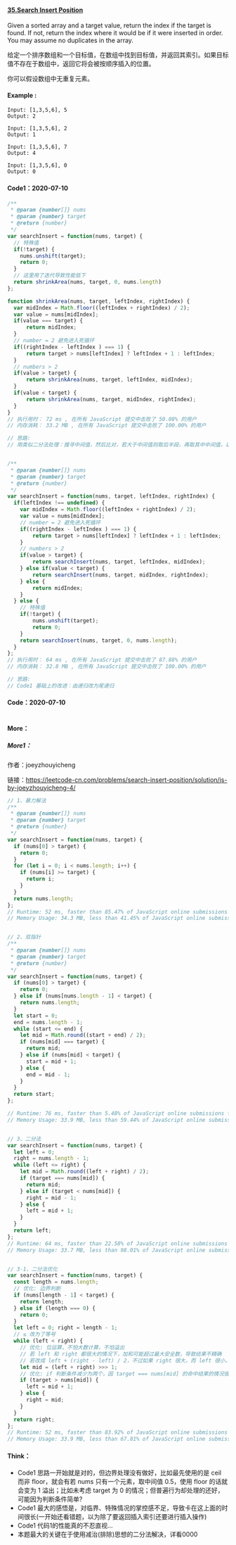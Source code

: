 #### [35.Search Insert Position](https://leetcode-cn.com/problems/search-insert-position/)

Given a sorted array and a target value, return the index if the target is found. If not, return the index where it would be if it were inserted in order. You may assume no duplicates in the array.

给定一个排序数组和一个目标值，在数组中找到目标值，并返回其索引。如果目标值不存在于数组中，返回它将会被按顺序插入的位置。

你可以假设数组中无重复元素。



#### Example :

```
Input: [1,3,5,6], 5
Output: 2

Input: [1,3,5,6], 2
Output: 1

Input: [1,3,5,6], 7
Output: 4

Input: [1,3,5,6], 0
Output: 0
```



#### Code1：2020-07-10

```javascript
/**
 * @param {number[]} nums
 * @param {number} target
 * @return {number}
 */
var searchInsert = function(nums, target) {
  // 特殊值
  if(!target) {
    nums.unshift(target);
    return 0;
  }
  // 这里用了迭代导致性能低下
  return shrinkArea(nums, target, 0, nums.length)
};

function shrinkArea(nums, target, leftIndex, rightIndex) {
  var midIndex = Math.floor((leftIndex + rightIndex) / 2);
  var value = nums[midIndex];
  if(value === target) {
      return midIndex;
  }
  // number = 2 避免进入死循环
  if((rightIndex - leftIndex ) === 1) {
      return target > nums[leftIndex] ? leftIndex + 1 : leftIndex;
  }
  // numbers > 2
  if(value > target) {
      return shrinkArea(nums, target, leftIndex, midIndex);
  }
  if(value < target) {
      return shrinkArea(nums, target, midIndex, rightIndex);
  }
}
// 执行用时： 72 ms , 在所有 JavaScript 提交中击败了 50.08% 的用户 
// 内存消耗： 33.2 MB , 在所有 JavaScript 提交中击败了 100.00% 的用户

// 思路:
// 用类似二分法处理：搜寻中间值，然后比对，若大于中间值则取后半段，再取其中中间值，以此类推...


/**
 * @param {number[]} nums
 * @param {number} target
 * @return {number}
 */
var searchInsert = function(nums, target, leftIndex, rightIndex) {
  if(leftIndex !== undefined) {
    var midIndex = Math.floor((leftIndex + rightIndex) / 2);
    var value = nums[midIndex];
    // number = 2 避免进入死循环
    if((rightIndex - leftIndex ) === 1) {
        return target > nums[leftIndex] ? leftIndex + 1 : leftIndex;
    }
    // numbers > 2
    if(value > target) {
        return searchInsert(nums, target, leftIndex, midIndex);
    } else if(value < target) {
        return searchInsert(nums, target, midIndex, rightIndex);
    } else {
        return midIndex;
    }
  } else {
    // 特殊值
    if(!target) {
        nums.unshift(target);
        return 0;
    }
    return searchInsert(nums, target, 0, nums.length);
  }
};
// 执行用时： 64 ms , 在所有 JavaScript 提交中击败了 87.88% 的用户 
// 内存消耗： 32.8 MB , 在所有 JavaScript 提交中击败了 100.00% 的用户

// 思路:
// Code1 基础上的改进：由递归改为尾递归
```



#### Code：2020-07-10

```javascript

```



#### More：

##### More1：

作者：joeyzhouyicheng

链接：https://leetcode-cn.com/problems/search-insert-position/solution/js-by-joeyzhouyicheng-4/

```javascript
// 1、暴力解法
/**
 * @param {number[]} nums
 * @param {number} target
 * @return {number}
 */
var searchInsert = function(nums, target) {
  if (nums[0] > target) {
    return 0;
  }
  for (let i = 0; i < nums.length; i++) {
    if (nums[i] >= target) {
      return i;
    }
  }
  return nums.length;
};
// Runtime: 52 ms, faster than 85.47% of JavaScript online submissions for Search Insert Position.
// Memory Usage: 34.3 MB, less than 41.45% of JavaScript online submissions for Search Insert Position.


// 2、双指针
/**
 * @param {number[]} nums
 * @param {number} target
 * @return {number}
 */
var searchInsert = function(nums, target) {
  if (nums[0] > target) {
    return 0;
  } else if (nums[nums.length - 1] < target) {
    return nums.length;
  }
  let start = 0;
  end = nums.length - 1;
  while (start <= end) {
    let mid = Math.round((start + end) / 2);
    if (nums[mid] === target) {
      return mid;
    } else if (nums[mid] < target) {
      start = mid + 1;
    } else {
      end = mid - 1;
    }
  }
  return start;
};

// Runtime: 76 ms, faster than 5.48% of JavaScript online submissions forSearch Insert Position.
// Memory Usage: 33.9 MB, less than 59.44% of JavaScript online submissions for Search Insert Position.


// 3、二分法
var searchInsert = function(nums, target) {
  let left = 0;
  right = nums.length - 1;
  while (left <= right) {
    let mid = Math.round((left + right) / 2);
    if (target === nums[mid]) {
      return mid;
    } else if (target < nums[mid]) {
      right = mid - 1;
    } else {
      left = mid + 1;
    }
  }
  return left;
};
// Runtime: 64 ms, faster than 22.58% of JavaScript online submissions for Search Insert Position.
// Memory Usage: 33.7 MB, less than 98.01% of JavaScript online submissions for Search Insert Position.


// 3-1、二分法优化
var searchInsert = function(nums, target) {
  const length = nums.length;
  // 优化: 边界判断
  if (nums[length - 1] < target) {
    return length;
  } else if (length === 0) {
    return 0;
  }
  let left = 0; right = length - 1;
  // ≤ 改为了等号
  while (left < right) {
    // 优化: 位运算，不怕大数计算，不怕溢出
    // 若 left 和 right 都很大的情况下，加和可能超过最大安全数，导致结果不精确
    // 若改成 left + (right - left) / 2，不过如果 right 很大，而 left 很小，也会溢出
    let mid = (left + right) >>> 1;
    // 优化: if 判断条件减少为两个，因 target === nums[mid] 的命中结果的情况很罕见，且没必要专门返回等值时的索引，返回左侧索引+1 即可，故可略去
    if (target > nums[mid]) {
      left = mid + 1;
    } else {
      right = mid;
    }
  }
  return right;
};
// Runtime: 52 ms, faster than 83.92% of JavaScript online submissions for Search Insert Position.
// Memory Usage: 33.9 MB, less than 67.81% of JavaScript online submissions for Search Insert Position.
```





#### Think：

- Code1 思路一开始就是对的，但边界处理没有做好，比如最先使用的是 ceil 而非 floor，就会有若 nums 只有一个元素，取中间值 0.5，使用 floor 的话就会变为 1 溢出；比如未考虑 target 为 0 的情况；但普遍行为却处理的还好，可能因为判断条件简单?
- Code1 最大的感悟是，对临界、特殊情况的掌控感不足，导致卡在这上面的时间很长(一开始还看错题，以为除了要返回插入索引还要进行插入操作)
- Code1 代码1的性能真的不忍直视…
- 本题最大的关键在于使用减治(排除)思想的二分法解决，详看0000




